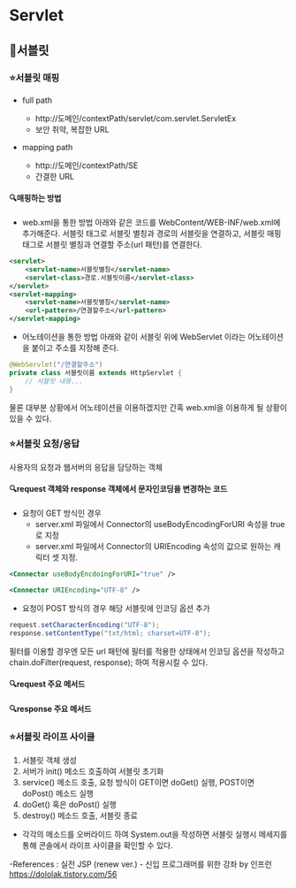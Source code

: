 # Servlet

## :muscle:서블릿

### :star:서블릿 매핑
* full path
  * http://도메인/contextPath/servlet/com.servlet.ServletEx
  * 보안 취약, 복잡한 URL

* mapping path
  * http://도메인/contextPath/SE
  * 간결한 URL

#### :mag:매핑하는 방법
* web.xml을 통한 방법
아래와 같은 코드를 WebContent/WEB-INF/web.xml에 추가해준다. 서블릿 태그로 서블릿 별칭과 경로의 서블릿을 연결하고, 서블릿 매핑 태그로 서블릿 별칭과 연결할 주소(url 패턴)를 연결한다.

```xml
<servlet>
	<servlet-name>서블릿별칭</servlet-name>
	<servlet-class>경로.서블릿이름</servlet-class>
</servlet>
<servlet-mapping>
	<servlet-name>서블릿별칭</servlet-name>
	<url-pattern>/연결할주소</url-pattern>
</servlet-mapping>
```

* 어노테이션을 통한 방법
아래와 같이 서블릿 위에 WebServlet 이라는 어노테이션을 붙이고 주소를 지정해 준다.
```java
@WebServlet("/연결할주소")
private class 서블릿이름 extends HttpServlet {
	// 서블릿 내용...
}
```

물론 대부분 상황에서 어노테이션을 이용하겠지만 간혹 web.xml을 이용하게 될 상황이 있을 수 있다.

### :star:서블릿 요청/응답
사용자의 요청과 웹서버의 응답을 담당하는 객체

#### :mag:request 객체와 response 객체에서 문자인코딩을 변경하는 코드

* 요청이 GET 방식인 경우
  * server.xml 파일에서 Connector의 useBodyEncodingForURI 속성을 true로 지정
  * server.xml 파일에서 Connector의 URIEncoding 속성의 값으로 원하는 캐릭터 셋 지정.

```xml
<Connector useBodyEncdoingForURI="true" />
```

```xml
<Connector URIEncoding="UTF-8" />
```

* 요청이 POST 방식의 경우
해당 서블릿에 인코딩 옵션 추가
```java
request.setCharacterEncoding("UTF-8");
response.setContentType("txt/html; charset=UTF-8");
```

필터를 이용할 경우엔 모든 url 패턴에 필터를 적용한 상태에서 인코딩 옵션을 작성하고 chain.doFilter(request, response); 하여 적용시킬 수 있다.

#### :mag:request 주요 메서드

#### :mag:response 주요 메서드



### :star:서블릿 라이프 사이클
1. 서블릿 객체 생성
2. 서버가 init() 메소드 호출하여 서블릿 초기화
3. service() 메소드 호출, 요청 방식이 GET이면 doGet() 실행, POST이면 doPost() 메소드 실행
4. doGet() 혹은 doPost() 실행
5. destroy() 메소드 호출, 서블릿 종료

* 각각의 메소드를 오버라이드 하여 System.out을 작성하면 서블릿 실행시 메세지를 통해 콘솔에서 라이프 사이클을 확인할 수 있다.

-References :
실전 JSP (renew ver.) - 신입 프로그래머를 위한 강좌 by 인프런  
https://dololak.tistory.com/56  
